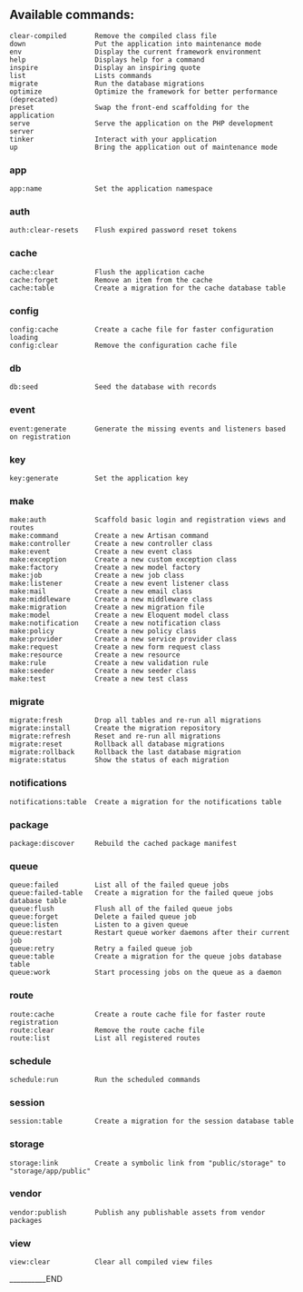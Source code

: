 ## Available commands: ##

    clear-compiled       Remove the compiled class file
    down                 Put the application into maintenance mode
    env                  Display the current framework environment
    help                 Displays help for a command
    inspire              Display an inspiring quote
    list                 Lists commands
    migrate              Run the database migrations
    optimize             Optimize the framework for better performance (deprecated)
    preset               Swap the front-end scaffolding for the application
    serve                Serve the application on the PHP development server
    tinker               Interact with your application
    up                   Bring the application out of maintenance mode

### app
    app:name             Set the application namespace

### auth
    auth:clear-resets    Flush expired password reset tokens

### cache
    cache:clear          Flush the application cache
    cache:forget         Remove an item from the cache
    cache:table          Create a migration for the cache database table

### config
    config:cache         Create a cache file for faster configuration loading
    config:clear         Remove the configuration cache file

### db
    db:seed              Seed the database with records

### event
    event:generate       Generate the missing events and listeners based on registration

### key
    key:generate         Set the application key

### make
    make:auth            Scaffold basic login and registration views and routes
    make:command         Create a new Artisan command
    make:controller      Create a new controller class
    make:event           Create a new event class
    make:exception       Create a new custom exception class
    make:factory         Create a new model factory
    make:job             Create a new job class
    make:listener        Create a new event listener class
    make:mail            Create a new email class
    make:middleware      Create a new middleware class
    make:migration       Create a new migration file
    make:model           Create a new Eloquent model class
    make:notification    Create a new notification class
    make:policy          Create a new policy class
    make:provider        Create a new service provider class
    make:request         Create a new form request class
    make:resource        Create a new resource
    make:rule            Create a new validation rule
    make:seeder          Create a new seeder class
    make:test            Create a new test class

### migrate
    migrate:fresh        Drop all tables and re-run all migrations
    migrate:install      Create the migration repository
    migrate:refresh      Reset and re-run all migrations
    migrate:reset        Rollback all database migrations
    migrate:rollback     Rollback the last database migration
    migrate:status       Show the status of each migration
  
### notifications
    notifications:table  Create a migration for the notifications table

### package
    package:discover     Rebuild the cached package manifest

### queue
    queue:failed         List all of the failed queue jobs
    queue:failed-table   Create a migration for the failed queue jobs database table
    queue:flush          Flush all of the failed queue jobs
    queue:forget         Delete a failed queue job
    queue:listen         Listen to a given queue
    queue:restart        Restart queue worker daemons after their current job
    queue:retry          Retry a failed queue job
    queue:table          Create a migration for the queue jobs database table
    queue:work           Start processing jobs on the queue as a daemon
  
### route
    route:cache          Create a route cache file for faster route registration
    route:clear          Remove the route cache file
    route:list           List all registered routes

### schedule
    schedule:run         Run the scheduled commands

### session
    session:table        Create a migration for the session database table

### storage
    storage:link         Create a symbolic link from "public/storage" to "storage/app/public"
  
### vendor
    vendor:publish       Publish any publishable assets from vendor packages

### view
    view:clear           Clear all compiled view files
  




__________END

